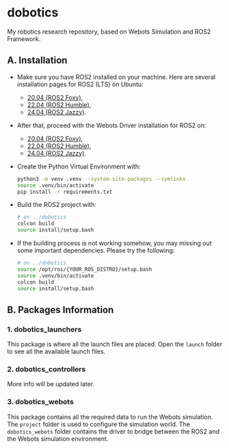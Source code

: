 # **dobotics**
My robotics research repository, based on Webots Simulation and ROS2 Framework.


## **A. Installation**
- Make sure you have ROS2 installed on your machine. Here are several installation pages for ROS2 (LTS) on Ubuntu: 
    - [20.04 (ROS2 Foxy)](https://docs.ros.org/en/foxy/Installation/Ubuntu-Install-Debians.html), 
    - [22.04 (ROS2 Humble)](https://docs.ros.org/en/humble/Installation/Ubuntu-Install-Debs.html),
    - [24.04 (ROS2 Jazzy)](https://docs.ros.org/en/jazzy/Installation/Ubuntu-Install-Debs.html).

- After that, proceed with the Webots Driver installation for ROS2 on: 
    - [20.04 (ROS2 Foxy)](https://docs.ros.org/en/foxy/Tutorials/Advanced/Simulators/Webots/Installation-Ubuntu.html), 
    - [22.04 (ROS2 Humble)](https://docs.ros.org/en/humble/Tutorials/Advanced/Simulators/Webots/Installation-Ubuntu.html),
    - [24.04 (ROS2 Jazzy)](https://docs.ros.org/en/jazzy/Tutorials/Advanced/Simulators/Webots/Installation-Ubuntu.html).

- Create the Python Virtual Environment with:
    ```bash
    python3 -m venv .venv --system-site-packages --symlinks
    source .venv/bin/activate
    pip install -r requirements.txt
    ```

- Build the ROS2 project with:
    ```bash
    # on ../dobotics
    colcon build
    source install/setup.bash
    ```

- If the building process is not working somehow, you may missing out some important dependencies. Please try the following:
    ```bash
    # on ../dobotics
    source /opt/ros/{YOUR_ROS_DISTRO}/setup.bash
    source .venv/bin/activate
    colcon build
    source install/setup.bash
    ```


## **B. Packages Information**


### **1. dobotics_launchers**
This package is where all the launch files are placed. Open the `launch` folder to see all the available launch files.


### **2. dobotics_controllers**
More info will be updated later.


### **3. dobotics_webots**
This package contains all the required data to run the Webots simulation. The `project` folder is used to configure the simulation world. The `dobotics_webots` folder contains the driver to bridge between the ROS2 and the Webots simulation environment.